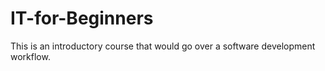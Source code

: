 # IT-for-Beginners

This is an introductory course that would go over a software development workflow.
